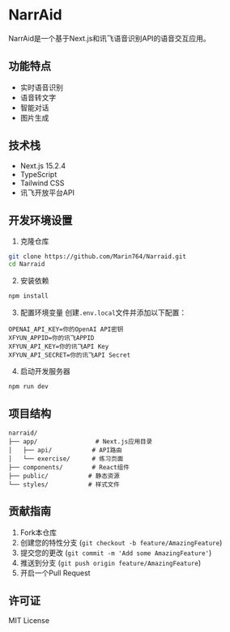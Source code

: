 # NarrAid

NarrAid是一个基于Next.js和讯飞语音识别API的语音交互应用。

## 功能特点

- 实时语音识别
- 语音转文字
- 智能对话
- 图片生成

## 技术栈

- Next.js 15.2.4
- TypeScript
- Tailwind CSS
- 讯飞开放平台API

## 开发环境设置

1. 克隆仓库
```bash
git clone https://github.com/Marin764/Narraid.git
cd Narraid
```

2. 安装依赖
```bash
npm install
```

3. 配置环境变量
创建`.env.local`文件并添加以下配置：
```
OPENAI_API_KEY=你的OpenAI API密钥
XFYUN_APPID=你的讯飞APPID
XFYUN_API_KEY=你的讯飞API Key
XFYUN_API_SECRET=你的讯飞API Secret
```

4. 启动开发服务器
```bash
npm run dev
```

## 项目结构

```
narraid/
├── app/                # Next.js应用目录
│   ├── api/           # API路由
│   └── exercise/      # 练习页面
├── components/        # React组件
├── public/           # 静态资源
└── styles/           # 样式文件
```

## 贡献指南

1. Fork本仓库
2. 创建您的特性分支 (`git checkout -b feature/AmazingFeature`)
3. 提交您的更改 (`git commit -m 'Add some AmazingFeature'`)
4. 推送到分支 (`git push origin feature/AmazingFeature`)
5. 开启一个Pull Request

## 许可证

MIT License 